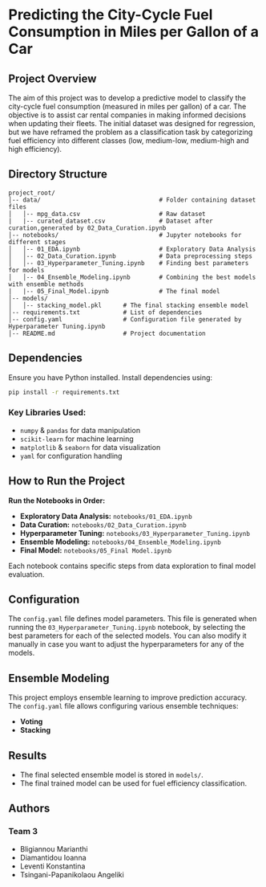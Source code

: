 # Predicting the City-Cycle Fuel Consumption in Miles per Gallon of a Car

## Project Overview 

The aim of this project was to develop a predictive model to classify the city-cycle fuel consumption (measured in miles per gallon) of a car. The objective is to assist car rental companies in making informed decisions when updating their fleets.
The initial dataset was designed for regression, but we have reframed the problem as a classification task by categorizing fuel efficiency into different classes (low, medium-low, medium-high and high efficiency).


## Directory Structure
```
project_root/
│-- data/                                 # Folder containing dataset files
│   │-- mpg_data.csv                      # Raw dataset
|   |-- curated_dataset.csv               # Dataset after curation,generated by 02_Data_Curation.ipynb
│-- notebooks/                            # Jupyter notebooks for different stages
│   │-- 01_EDA.ipynb                      # Exploratory Data Analysis
│   │-- 02_Data_Curation.ipynb            # Data preprocessing steps
│   │-- 03_Hyperparameter_Tuning.ipynb    # Finding best parameters for models
│   │-- 04_Ensemble_Modeling.ipynb        # Combining the best models with ensemble methods
|   |-- 05_Final_Model.ipynb              # The final model
│-- models/ 
│   │-- stacking_model.pkl      # The final stacking ensemble model
│-- requirements.txt            # List of dependencies
│-- config.yaml                 # Configuration file generated by Hyperparameter Tuning.ipynb
│-- README.md                   # Project documentation
```

## Dependencies
Ensure you have Python installed. Install dependencies using:
```bash
pip install -r requirements.txt
```
### Key Libraries Used:
- `numpy` & `pandas` for data manipulation
- `scikit-learn` for machine learning
- `matplotlib` & `seaborn` for data visualization
- `yaml` for configuration handling

## How to Run the Project
**Run the Notebooks in Order:**
   - **Exploratory Data Analysis:** `notebooks/01_EDA.ipynb`
   - **Data Curation:** `notebooks/02_Data_Curation.ipynb`
   - **Hyperparameter Tuning:** `notebooks/03_Hyperparameter_Tuning.ipynb`
   - **Ensemble Modeling:** `notebooks/04_Ensemble_Modeling.ipynb`
   - **Final Model:** `notebooks/05_Final Model.ipynb`

   Each notebook contains specific steps from data exploration to final model evaluation.


## Configuration
The `config.yaml` file defines model parameters. This file is generated when running the `03_Hyperparameter_Tuning.ipynb` notebook, by selecting the best parameters for each of the selected models. You can also modify it manually in case you want to adjust the hyperparameters for any of the models.

## Ensemble Modeling
This project employs ensemble learning to improve prediction accuracy. The `config.yaml` file allows configuring various ensemble techniques:
- **Voting** 
- **Stacking** 

## Results
- The final selected ensemble model is stored in `models/`.
- The final trained model can be used for fuel efficiency classification.


## Authors

### Team 3 

- Bligiannou Marianthi
- Diamantidou Ioanna
- Leventi Konstantina
- Tsingani-Papanikolaou Angeliki

